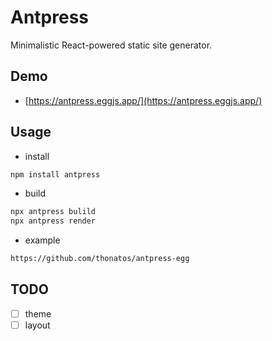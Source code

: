 # Antpress

Minimalistic React-powered static site generator.

## Demo

- [https://antpress.eggjs.app/](https://antpress.eggjs.app/)

## Usage

- install

```bash
npm install antpress
```

- build 

```bash
npx antpress bulild
npx antpress render
```

- example

```bash
https://github.com/thonatos/antpress-egg
```

## TODO

- [ ] theme
- [ ] layout
